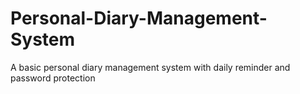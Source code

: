 # Personal-Diary-Management-System
A basic personal diary management system with daily reminder and password protection
